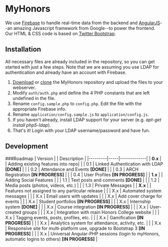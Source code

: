 # MyHonors

We use [Firebase](https://www.firebase.com/) to handle real-time data from the backend and [AngularJS](http://angularjs.org/)--an amazing Javascript framework from Google--to power the frontend. Our HTML & CSS code is based on [Twitter Bootstrap](twitter.github.com/bootstrap/).

## Installation
All necessary files are already included in the repository, so you can get started with just a few steps. Note that we are assuming you use LDAP for authentication and already have an account with Firebase.

1. [Download](https://github.com/sergiopantoja/myhonors/archive/master.zip) or [clone](https://github.com/sergiopantoja/myhonors) the MyHonors repository and upload the files to your webserver.
2. Modify `auth/auth.php` and define the 4 PHP constants that are left undefined in the file.
3. Rename `config.sample.php` to `config.php`. Edit the file with the appropriate Firebase info.
4. Rename `application/config.sample.js` to `application/config.js`.
5. If you haven't already, install LDAP support for your server (e.g. *apt-get install php5-ldap*).
6. That's it! Login with your LDAP username/password and have fun.

## Development

###Roadmap
| Version |     | Description |
|---------|-----|-------------|
| **0.x** |     | Adding existing features into repo|
|         | 0.1 | Linked Authentication with LDAP **[DONE]** |
|         | 0.2 | Attendance and Events **[DONE]** |
|         | 0.3 | ARCH Registration **[IN PROGRESS]** |
|         | 0.4 | User Profiles **[IN PROGRESS]** |
| **1.x** |     | Adding Social Features |
|         | 1.1 | Text posts and comments **[DONE]** |
|         | 1.2 | Media posts (photos, videos, etc.) |
|         | 1.3 | Private Messages |
| **X.x** |     | Features not assigned to any particular release |
|         | X.x | Automated system messages |
|         | X.x | Email users with updates |
|         | X.x | Add cover charge for events |
|         | X.x | Student portfolios **[IN PROGRESS]** |
|         | X.x | Internship system **[DONE]** |
|         | X.x | Course integration **[IN PROGRESS]** |
|         | X.x | User-created groups |
|         | X.x | Integration with main Honors College website |
|         | X.x | Tagging events, posts, profiles, etc. |
|         | X.x | Gamification **[IN PROGRESS]** |
|         | X.x | Analytics system for attendance, activity, etc. |
|		  | X.x | Responsive site for multi-platform use, upgrade to Bootstrap 3 **[IN PROGRESS]** |
|         | X.x | Universal Angular-PHP sessions (login to myHonors, automatic logins to others) **[IN PROGRESS]** |

